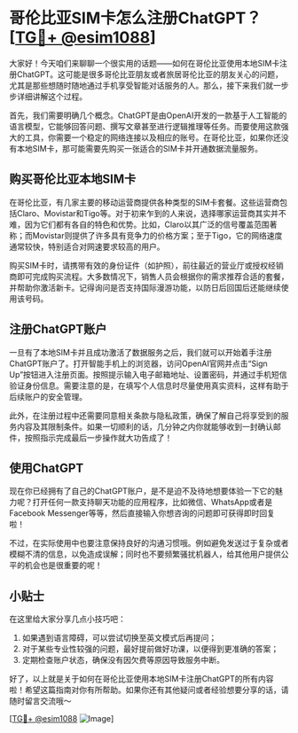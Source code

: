 # 哥伦比亚SIM卡怎么注册ChatGPT？[[TG💪+ @esim1088](https://t.me/s/esim1088)]

大家好！今天咱们来聊聊一个很实用的话题——如何在哥伦比亚使用本地SIM卡注册ChatGPT。这可能是很多哥伦比亚朋友或者旅居哥伦比亚的朋友关心的问题，尤其是那些想随时随地通过手机享受智能对话服务的人。那么，接下来我们就一步步详细讲解这个过程。

首先，我们需要明确几个概念。ChatGPT是由OpenAI开发的一款基于人工智能的语言模型，它能够回答问题、撰写文章甚至进行逻辑推理等任务。而要使用这款强大的工具，你需要一个稳定的网络连接以及相应的账号。在哥伦比亚，如果你还没有本地SIM卡，那可能需要先购买一张适合的SIM卡并开通数据流量服务。

## 购买哥伦比亚本地SIM卡

在哥伦比亚，有几家主要的移动运营商提供各种类型的SIM卡套餐。这些运营商包括Claro、Movistar和Tigo等。对于初来乍到的人来说，选择哪家运营商其实并不难，因为它们都有各自的特色和优势。比如，Claro以其广泛的信号覆盖范围著称；而Movistar则提供了许多具有竞争力的价格方案；至于Tigo，它的网络速度通常较快，特别适合对网速要求较高的用户。

购买SIM卡时，请携带有效的身份证件（如护照），前往最近的营业厅或授权经销商即可完成购买流程。大多数情况下，销售人员会根据你的需求推荐合适的套餐，并帮助你激活新卡。记得询问是否支持国际漫游功能，以防日后回国后还能继续使用该号码。

## 注册ChatGPT账户

一旦有了本地SIM卡并且成功激活了数据服务之后，我们就可以开始着手注册ChatGPT账户了。打开智能手机上的浏览器，访问OpenAI官网并点击“Sign Up”按钮进入注册页面。按照提示输入电子邮箱地址、设置密码，并通过手机短信验证身份信息。需要注意的是，在填写个人信息时尽量使用真实资料，这样有助于后续账户的安全管理。

此外，在注册过程中还需要同意相关条款与隐私政策，确保了解自己将享受到的服务内容及其限制条件。如果一切顺利的话，几分钟之内你就能够收到一封确认邮件，按照指示完成最后一步操作就大功告成了！

## 使用ChatGPT

现在你已经拥有了自己的ChatGPT账户，是不是迫不及待地想要体验一下它的魅力呢？打开任何一款支持聊天功能的应用程序，比如微信、WhatsApp或者是Facebook Messenger等等，然后直接输入你想咨询的问题即可获得即时回复啦！

不过，在实际使用中也要注意保持良好的沟通习惯哦。例如避免发送过于复杂或者模糊不清的信息，以免造成误解；同时也不要频繁骚扰机器人，给其他用户提供公平的机会也是很重要的呢！

## 小贴士

在这里给大家分享几点小技巧吧：
1. 如果遇到语言障碍，可以尝试切换至英文模式后再提问；
2. 对于某些专业性较强的问题，最好提前做好功课，以便得到更准确的答案；
3. 定期检查账户状态，确保没有因欠费等原因导致服务中断。

好了，以上就是关于如何在哥伦比亚使用本地SIM卡注册ChatGPT的所有内容啦！希望这篇指南对你有所帮助。如果你还有其他疑问或者经验想要分享的话，请随时留言交流哦～

[[TG💪+ @esim1088](https://t.me/s/esim1088) ![Image](https://i.postimg.cc/4NQfJmqS/Snipaste-2025-05-13-00-14-12.png)]